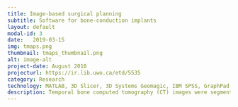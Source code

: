 ```yaml
---
title: Image-based surgical planning  
subtitle: Software for bone-conduction implants
layout: default
modal-id: 3
date:   2019-03-15
img: tmaps.png
thumbnail: tmaps_thumbnail.png
alt: image-alt
project-date: August 2018
projecturl: https://ir.lib.uwo.ca/etd/5535
category: Research
technology: MATLAB, 3D Slicer, 3D Systems Geomagic, IBM SPSS, GraphPad Prism
description: Temporal bone computed tomography (CT) images were segmented and processed and custom Matlab code was written to generate and test bone thickness colormaps from cortical bone to the air-cell and from the cortical bone to the dura mater (the layer of membrane covering the brain). See project link for full thesis file.
---
```

